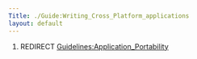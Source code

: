 ```yaml
---
Title: ./Guide:Writing_Cross_Platform_applications
layout: default
---
```


1.  REDIRECT <Guidelines:Application_Portability>
